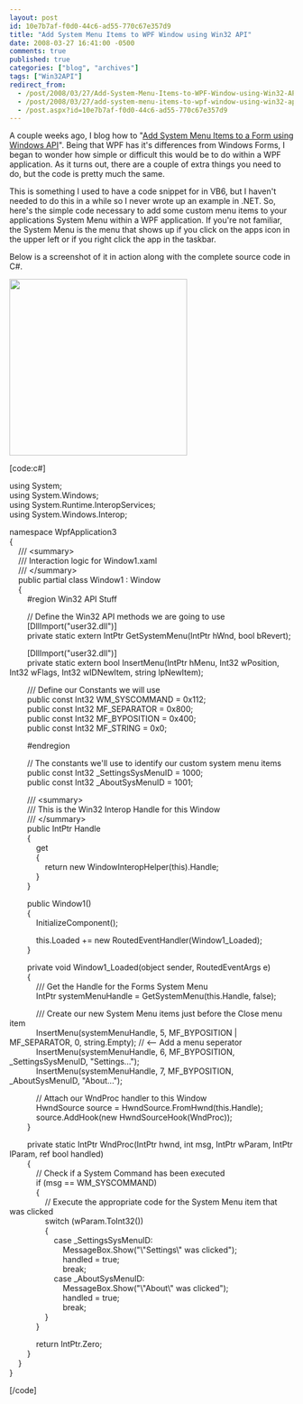 ```yaml
---
layout: post
id: 10e7b7af-f0d0-44c6-ad55-770c67e357d9
title: "Add System Menu Items to WPF Window using Win32 API"
date: 2008-03-27 16:41:00 -0500
comments: true
published: true
categories: ["blog", "archives"]
tags: ["Win32API"]
redirect_from: 
  - /post/2008/03/27/Add-System-Menu-Items-to-WPF-Window-using-Win32-API
  - /post/2008/03/27/add-system-menu-items-to-wpf-window-using-win32-api
  - /post.aspx?id=10e7b7af-f0d0-44c6-ad55-770c67e357d9
---
```

<!-- more -->
<p>A couple weeks ago, I blog how to "<a href="/post/2008/03/Add-System-Menu-Items-to-a-Form-using-Windows-API.aspx">Add System Menu Items to a Form using Windows API</a>". Being that WPF has it's differences from Windows Forms, I began to wonder how simple or difficult this would be to do within a WPF application. As it turns out, there are a couple of extra things you need to do, but the code is pretty much the same.</p>
<p>This is something I used to have a code snippet for in VB6, but I haven't needed to do this in a while so I never wrote up an example in .NET. So, here's the simple code necessary to add some custom menu items to your applications System Menu within a WPF application. If you're not familiar, the System Menu is the menu that shows up if you click on the apps icon in the upper left or if you right click the app in the taskbar.</p>
<p>Below is a screenshot of it in action along with the complete source code in C#.</p>
<p><img src="/images/postsWPF_Add_System_Menu_Items.png" alt="" width="315" height="313" /></p>
<p>[code:c#]</p>
<p>using System;<br />using System.Windows;<br />using System.Runtime.InteropServices;<br />using System.Windows.Interop;</p>
<p>namespace WpfApplication3<br />{<br />&nbsp;&nbsp;&nbsp; /// &lt;summary&gt;<br />&nbsp;&nbsp;&nbsp; /// Interaction logic for Window1.xaml<br />&nbsp;&nbsp;&nbsp; /// &lt;/summary&gt;<br />&nbsp;&nbsp;&nbsp; public partial class Window1 : Window<br />&nbsp;&nbsp;&nbsp; {<br />&nbsp;&nbsp;&nbsp;&nbsp;&nbsp;&nbsp;&nbsp; #region Win32 API Stuff</p>
<p>&nbsp;&nbsp;&nbsp;&nbsp;&nbsp;&nbsp;&nbsp; // Define the Win32 API methods we are going to use<br />&nbsp;&nbsp;&nbsp;&nbsp;&nbsp;&nbsp;&nbsp; [DllImport("user32.dll")]<br />&nbsp;&nbsp;&nbsp;&nbsp;&nbsp;&nbsp;&nbsp; private static extern IntPtr GetSystemMenu(IntPtr hWnd, bool bRevert);</p>
<p>&nbsp;&nbsp;&nbsp;&nbsp;&nbsp;&nbsp;&nbsp; [DllImport("user32.dll")]<br />&nbsp;&nbsp;&nbsp;&nbsp;&nbsp;&nbsp;&nbsp; private static extern bool InsertMenu(IntPtr hMenu, Int32 wPosition, Int32 wFlags, Int32 wIDNewItem, string lpNewItem);</p>
<p>&nbsp;&nbsp;&nbsp;&nbsp;&nbsp;&nbsp;&nbsp; /// Define our Constants we will use<br />&nbsp;&nbsp;&nbsp;&nbsp;&nbsp;&nbsp;&nbsp; public const Int32 WM_SYSCOMMAND = 0x112;<br />&nbsp;&nbsp;&nbsp;&nbsp;&nbsp;&nbsp;&nbsp; public const Int32 MF_SEPARATOR = 0x800;<br />&nbsp;&nbsp;&nbsp;&nbsp;&nbsp;&nbsp;&nbsp; public const Int32 MF_BYPOSITION = 0x400;<br />&nbsp;&nbsp;&nbsp;&nbsp;&nbsp;&nbsp;&nbsp; public const Int32 MF_STRING = 0x0;</p>
<p>&nbsp;&nbsp;&nbsp;&nbsp;&nbsp;&nbsp;&nbsp; #endregion</p>
<p>&nbsp;&nbsp;&nbsp;&nbsp;&nbsp;&nbsp;&nbsp; // The constants we'll use to identify our custom system menu items<br />&nbsp;&nbsp;&nbsp;&nbsp;&nbsp;&nbsp;&nbsp; public const Int32 _SettingsSysMenuID = 1000;<br />&nbsp;&nbsp;&nbsp;&nbsp;&nbsp;&nbsp;&nbsp; public const Int32 _AboutSysMenuID = 1001;</p>
<p>&nbsp;&nbsp;&nbsp;&nbsp;&nbsp;&nbsp;&nbsp; /// &lt;summary&gt;<br />&nbsp;&nbsp;&nbsp;&nbsp;&nbsp;&nbsp;&nbsp; /// This is the Win32 Interop Handle for this Window<br />&nbsp;&nbsp;&nbsp;&nbsp;&nbsp;&nbsp;&nbsp; /// &lt;/summary&gt;<br />&nbsp;&nbsp;&nbsp;&nbsp;&nbsp;&nbsp;&nbsp; public IntPtr Handle<br />&nbsp;&nbsp;&nbsp;&nbsp;&nbsp;&nbsp;&nbsp; {<br />&nbsp;&nbsp;&nbsp;&nbsp;&nbsp;&nbsp;&nbsp;&nbsp;&nbsp;&nbsp;&nbsp; get<br />&nbsp;&nbsp;&nbsp;&nbsp;&nbsp;&nbsp;&nbsp;&nbsp;&nbsp;&nbsp;&nbsp; {<br />&nbsp;&nbsp;&nbsp;&nbsp;&nbsp;&nbsp;&nbsp;&nbsp;&nbsp;&nbsp;&nbsp;&nbsp;&nbsp;&nbsp;&nbsp; return new WindowInteropHelper(this).Handle;<br />&nbsp;&nbsp;&nbsp;&nbsp;&nbsp;&nbsp;&nbsp;&nbsp;&nbsp;&nbsp;&nbsp; }<br />&nbsp;&nbsp;&nbsp;&nbsp;&nbsp;&nbsp;&nbsp; }</p>
<p>&nbsp;&nbsp;&nbsp;&nbsp;&nbsp;&nbsp;&nbsp; public Window1()<br />&nbsp;&nbsp;&nbsp;&nbsp;&nbsp;&nbsp;&nbsp; {<br />&nbsp;&nbsp;&nbsp;&nbsp;&nbsp;&nbsp;&nbsp;&nbsp;&nbsp;&nbsp;&nbsp; InitializeComponent();</p>
<p>&nbsp;&nbsp;&nbsp;&nbsp;&nbsp;&nbsp;&nbsp;&nbsp;&nbsp;&nbsp;&nbsp; this.Loaded += new RoutedEventHandler(Window1_Loaded);<br />&nbsp;&nbsp;&nbsp;&nbsp;&nbsp;&nbsp;&nbsp; }</p>
<p>&nbsp;&nbsp;&nbsp;&nbsp;&nbsp;&nbsp;&nbsp; private void Window1_Loaded(object sender, RoutedEventArgs e)<br />&nbsp;&nbsp;&nbsp;&nbsp;&nbsp;&nbsp;&nbsp; {<br />&nbsp;&nbsp;&nbsp;&nbsp;&nbsp;&nbsp;&nbsp;&nbsp;&nbsp;&nbsp;&nbsp; /// Get the Handle for the Forms System Menu<br />&nbsp;&nbsp;&nbsp;&nbsp;&nbsp;&nbsp;&nbsp;&nbsp;&nbsp;&nbsp;&nbsp; IntPtr systemMenuHandle = GetSystemMenu(this.Handle, false);</p>
<p>&nbsp;&nbsp;&nbsp;&nbsp;&nbsp;&nbsp;&nbsp;&nbsp;&nbsp;&nbsp;&nbsp; /// Create our new System Menu items just before the Close menu item<br />&nbsp;&nbsp;&nbsp;&nbsp;&nbsp;&nbsp;&nbsp;&nbsp;&nbsp;&nbsp;&nbsp; InsertMenu(systemMenuHandle, 5, MF_BYPOSITION | MF_SEPARATOR, 0, string.Empty); // &lt;-- Add a menu seperator<br />&nbsp;&nbsp;&nbsp;&nbsp;&nbsp;&nbsp;&nbsp;&nbsp;&nbsp;&nbsp;&nbsp; InsertMenu(systemMenuHandle, 6, MF_BYPOSITION, _SettingsSysMenuID, "Settings...");<br />&nbsp;&nbsp;&nbsp;&nbsp;&nbsp;&nbsp;&nbsp;&nbsp;&nbsp;&nbsp;&nbsp; InsertMenu(systemMenuHandle, 7, MF_BYPOSITION, _AboutSysMenuID, "About...");</p>
<p>&nbsp;&nbsp;&nbsp;&nbsp;&nbsp;&nbsp;&nbsp;&nbsp;&nbsp;&nbsp;&nbsp; // Attach our WndProc handler to this Window<br />&nbsp;&nbsp;&nbsp;&nbsp;&nbsp;&nbsp;&nbsp;&nbsp;&nbsp;&nbsp;&nbsp; HwndSource source = HwndSource.FromHwnd(this.Handle);<br />&nbsp;&nbsp;&nbsp;&nbsp;&nbsp;&nbsp;&nbsp;&nbsp;&nbsp;&nbsp;&nbsp; source.AddHook(new HwndSourceHook(WndProc));<br />&nbsp;&nbsp;&nbsp;&nbsp;&nbsp;&nbsp;&nbsp; }</p>
<p>&nbsp;&nbsp;&nbsp;&nbsp;&nbsp;&nbsp;&nbsp; private static IntPtr WndProc(IntPtr hwnd, int msg, IntPtr wParam, IntPtr lParam, ref bool handled)<br />&nbsp;&nbsp;&nbsp;&nbsp;&nbsp;&nbsp;&nbsp; {<br />&nbsp;&nbsp;&nbsp;&nbsp;&nbsp;&nbsp;&nbsp;&nbsp;&nbsp;&nbsp;&nbsp; // Check if a System Command has been executed<br />&nbsp;&nbsp;&nbsp;&nbsp;&nbsp;&nbsp;&nbsp;&nbsp;&nbsp;&nbsp;&nbsp; if (msg == WM_SYSCOMMAND)<br />&nbsp;&nbsp;&nbsp;&nbsp;&nbsp;&nbsp;&nbsp;&nbsp;&nbsp;&nbsp;&nbsp; {<br />&nbsp;&nbsp;&nbsp;&nbsp;&nbsp;&nbsp;&nbsp;&nbsp;&nbsp;&nbsp;&nbsp;&nbsp;&nbsp;&nbsp;&nbsp; // Execute the appropriate code for the System Menu item that was clicked<br />&nbsp;&nbsp;&nbsp;&nbsp;&nbsp;&nbsp;&nbsp;&nbsp;&nbsp;&nbsp;&nbsp;&nbsp;&nbsp;&nbsp;&nbsp; switch (wParam.ToInt32())<br />&nbsp;&nbsp;&nbsp;&nbsp;&nbsp;&nbsp;&nbsp;&nbsp;&nbsp;&nbsp;&nbsp;&nbsp;&nbsp;&nbsp;&nbsp; {<br />&nbsp;&nbsp;&nbsp;&nbsp;&nbsp;&nbsp;&nbsp;&nbsp;&nbsp;&nbsp;&nbsp;&nbsp;&nbsp;&nbsp;&nbsp;&nbsp;&nbsp;&nbsp;&nbsp; case _SettingsSysMenuID:<br />&nbsp;&nbsp;&nbsp;&nbsp;&nbsp;&nbsp;&nbsp;&nbsp;&nbsp;&nbsp;&nbsp;&nbsp;&nbsp;&nbsp;&nbsp;&nbsp;&nbsp;&nbsp;&nbsp;&nbsp;&nbsp;&nbsp;&nbsp; MessageBox.Show("\"Settings\" was clicked");<br />&nbsp;&nbsp;&nbsp;&nbsp;&nbsp;&nbsp;&nbsp;&nbsp;&nbsp;&nbsp;&nbsp;&nbsp;&nbsp;&nbsp;&nbsp;&nbsp;&nbsp;&nbsp;&nbsp;&nbsp;&nbsp;&nbsp;&nbsp; handled = true;<br />&nbsp;&nbsp;&nbsp;&nbsp;&nbsp;&nbsp;&nbsp;&nbsp;&nbsp;&nbsp;&nbsp;&nbsp;&nbsp;&nbsp;&nbsp;&nbsp;&nbsp;&nbsp;&nbsp;&nbsp;&nbsp;&nbsp;&nbsp; break;<br />&nbsp;&nbsp;&nbsp;&nbsp;&nbsp;&nbsp;&nbsp;&nbsp;&nbsp;&nbsp;&nbsp;&nbsp;&nbsp;&nbsp;&nbsp;&nbsp;&nbsp;&nbsp;&nbsp; case _AboutSysMenuID:<br />&nbsp;&nbsp;&nbsp;&nbsp;&nbsp;&nbsp;&nbsp;&nbsp;&nbsp;&nbsp;&nbsp;&nbsp;&nbsp;&nbsp;&nbsp;&nbsp;&nbsp;&nbsp;&nbsp;&nbsp;&nbsp;&nbsp;&nbsp; MessageBox.Show("\"About\" was clicked");<br />&nbsp;&nbsp;&nbsp;&nbsp;&nbsp;&nbsp;&nbsp;&nbsp;&nbsp;&nbsp;&nbsp;&nbsp;&nbsp;&nbsp;&nbsp;&nbsp;&nbsp;&nbsp;&nbsp;&nbsp;&nbsp;&nbsp;&nbsp; handled = true;<br />&nbsp;&nbsp;&nbsp;&nbsp;&nbsp;&nbsp;&nbsp;&nbsp;&nbsp;&nbsp;&nbsp;&nbsp;&nbsp;&nbsp;&nbsp;&nbsp;&nbsp;&nbsp;&nbsp;&nbsp;&nbsp;&nbsp;&nbsp; break;<br />&nbsp;&nbsp;&nbsp;&nbsp;&nbsp;&nbsp;&nbsp;&nbsp;&nbsp;&nbsp;&nbsp;&nbsp;&nbsp;&nbsp;&nbsp; }<br />&nbsp;&nbsp;&nbsp;&nbsp;&nbsp;&nbsp;&nbsp;&nbsp;&nbsp;&nbsp;&nbsp; }</p>
<p>&nbsp;&nbsp;&nbsp;&nbsp;&nbsp;&nbsp;&nbsp;&nbsp;&nbsp;&nbsp;&nbsp; return IntPtr.Zero;<br />&nbsp;&nbsp;&nbsp;&nbsp;&nbsp;&nbsp;&nbsp; }<br />&nbsp;&nbsp;&nbsp; }<br />}</p>
<p>[/code]</p>
